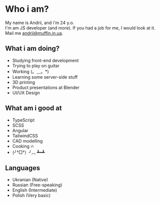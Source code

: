 # Who i am? 

My name is Andrii, and i'm 24 y.o.  
I'm am JS developer (and more).
If you had a job for me, I would look at it.  
Mail me <andrii@muffin.in.ua>.

## What i am doing?

- Studying front-end development
- Trying to play on guitar
- Working (。﹏。*)
- Learning some server-side stuff
- 3D printing
- Product presentations at Blender
- UI/UX Design

## What am i good at

- TypeScript
- SCSS
- Angular
- TailwindCSS
- CAD modelling
- Cooking 🔥
- (╯°□°）╯︵ ┻━┻

## Languages

- Ukranian (Native)
- Russian (Free-speaking)
- English (Intermediate)
- Polish (Very basic)
  
